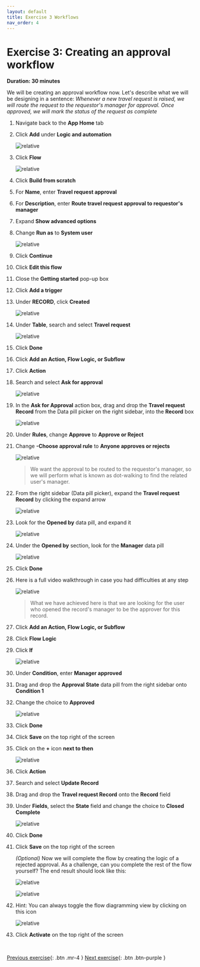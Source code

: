 ```yaml
---
layout: default
title: Exercise 3 Workflows
nav_order: 4
---
```

# Exercise 3: Creating an approval workflow

**Duration: 30 minutes**

We will be creating an approval workflow now. Let's describe what we will be designing in a sentence: *Whenever a new travel request is raised, we will route the request to the requestor's manager for approval. Once approved, we will mark the status of the request as complete*

1. Navigate back to the **App Home** tab

1. Click **Add** under **Logic and automation**

    ![relative](images/addworkflow.png)

1. Click **Flow**

    ![relative](images/clickflow.png)

1. Click **Build from scratch**

1. For **Name**, enter **Travel request approval**

1. For **Description**, enter **Route travel request approval to requestor's manager**

1. Expand **Show advanced options**

1. Change **Run as** to **System user**

    ![relative](images/flowname.png)

1. Click **Continue**

1. Click **Edit this flow**

1. Close the **Getting started** pop-up box

1. Click **Add a trigger**

1. Under **RECORD**, click **Created**

    ![relative](images/addtrigger.png)
    
1. Under **Table**, search and select **Travel request**

    ![relative](images/tableselect.png)

1. Click **Done**

1. Click **Add an Action, Flow Logic, or Subflow**

1. Click **Action**

1. Search and select **Ask for approval**

    ![relative](images/askforapproval.png)

1. In the **Ask for Approval** action box, drag and drop the **Travel request Record** from the Data pill picker on the right sidebar, into the **Record** box

    ![relative](images/dragrecord.png)

1. Under **Rules**, change **Approve** to **Approve or Reject**

1. Change **-Choose approval rule** to **Anyone approves or rejects**

    ![relative](images/afa.png)

    >We want the approval to be routed to the requestor's manager, so we will perform what is known as dot-walking to find the related user's manager.

1. From the right sidebar (Data pill picker), expand the **Travel request Record** by clicking the expand arrow

    ![relative](images/expanddatapill.png)

1. Look for the **Opened by** data pill, and expand it

    ![relative](images/openedby.png)

1. Under the **Opened by** section, look for the **Manager** data pill

    ![relative](images/dropmanager.png)

1. Click **Done**

1. Here is a full video walkthrough in case you had difficulties at any step

   ![relative](images/afastep.gif)

    >What we have achieved here is that we are looking for the user who opened the record's manager to be the approver for this record.

1. Click **Add an Action, Flow Logic, or Subflow**

1. Click **Flow Logic**

1. Click **If**

    ![relative](images/if.png)

1. Under **Condition**, enter **Manager approved**

1. Drag and drop the **Approval State** data pill from the right sidebar onto **Condition 1**

1. Change the choice to **Approved**

    ![relative](images/stateapproved.png)

1. Click **Done**

1. Click **Save** on the top right of the screen

1. Click on the **+** icon **next to then**

    ![relative](images/thenplus.png)

1. Click **Action**

1. Search and select **Update Record**

1. Drag and drop the **Travel request Record** onto the **Record** field

1. Under **Fields**, select the **State** field and change the choice to **Closed Complete**

    ![relative](images/closedcomplete.png)

1. Click **Done**

1. Click **Save** on the top right of the screen

    *(Optional)* Now we will complete the flow by creating the logic of a rejected approval. As a challenge, can you complete the rest of the flow yourself? The end result should look like this:

    ![relative](images/rejected1.png) 

    ![relative](images/rejected2.png)

1. Hint: You can always toggle the flow diagramming view by clicking on this icon

    ![relative](images/flowdiagram.png)

1. Click **Activate** on the top right of the screen

<br>

[Previous exercise](https://shaoservicenow.github.io/travelrequest/docs/Exercise%202.html){: .btn .mr-4 }
[Next exercise](https://shaoservicenow.github.io/travelrequest/docs/Exercise%204.html){: .btn .btn-purple }